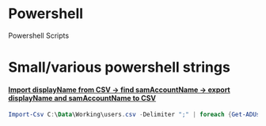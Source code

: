 # Powershell
Powershell Scripts


# Small/various powershell strings
#### [Import displayName from CSV -> find samAccountName -> export displayName and samAccountName to CSV](https://gist.github.com/lscarso/6c8b55fc3a04657deb740613c33a0e62)
```powershell
Import-Csv C:\Data\Working\users.csv -Delimiter ";" | foreach {Get-ADUser -LDAPFilter "(ObjectClass=User)(anr=$($_.displayname))" -Properties displayname, SamAccountName} | select-Object displayname,SamAccountName | Export-Csv -Delimiter ";" C:\Data\Working\Users_DN_SAM.csv -NoTypeInformation
```
